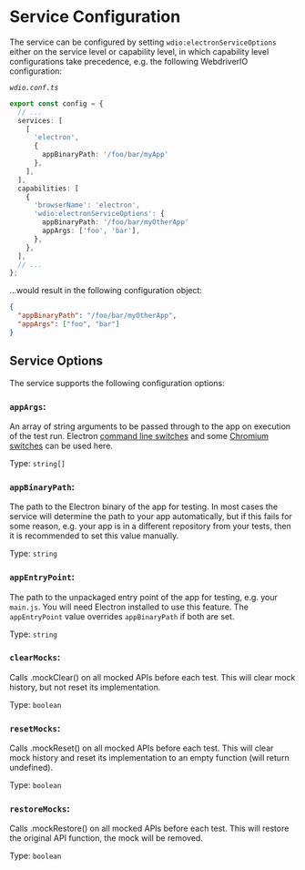 # Service Configuration

The service can be configured by setting `wdio:electronServiceOptions` either on the service level or capability level, in which capability level configurations take precedence, e.g. the following WebdriverIO configuration:

_`wdio.conf.ts`_

```ts
export const config = {
  // ...
  services: [
    [
      'electron',
      {
        appBinaryPath: '/foo/bar/myApp'
      },
    ],
  ],
  capabilities: [
    {
      'browserName': 'electron',
      'wdio:electronServiceOptions': {
        appBinaryPath: '/foo/bar/myOtherApp'
        appArgs: ['foo', 'bar'],
      },
    },
  ],
  // ...
};
```

...would result in the following configuration object:

```json
{
  "appBinaryPath": "/foo/bar/myOtherApp",
  "appArgs": ["foo", "bar"]
}
```

## Service Options

The service supports the following configuration options:

### `appArgs`:

An array of string arguments to be passed through to the app on execution of the test run. Electron [command line switches](https://www.electronjs.org/docs/latest/api/command-line-switches) and some [Chromium switches](https://peter.sh/experiments/chromium-command-line-switches) can be used here.

Type: `string[]`

### `appBinaryPath`:

The path to the Electron binary of the app for testing. In most cases the service will determine the path to your app automatically, but if this fails for some reason, e.g. your app is in a different repository from your tests, then it is recommended to set this value manually.

Type: `string`

### `appEntryPoint`:

The path to the unpackaged entry point of the app for testing, e.g. your `main.js`. You will need Electron installed to use this feature. The `appEntryPoint` value overrides `appBinaryPath` if both are set.

Type: `string`

### `clearMocks`:

Calls .mockClear() on all mocked APIs before each test. This will clear mock history, but not reset its implementation.

Type: `boolean`

### `resetMocks`:

Calls .mockReset() on all mocked APIs before each test. This will clear mock history and reset its implementation to an empty function (will return undefined).

Type: `boolean`

### `restoreMocks`:

Calls .mockRestore() on all mocked APIs before each test. This will restore the original API function, the mock will be removed.

Type: `boolean`
